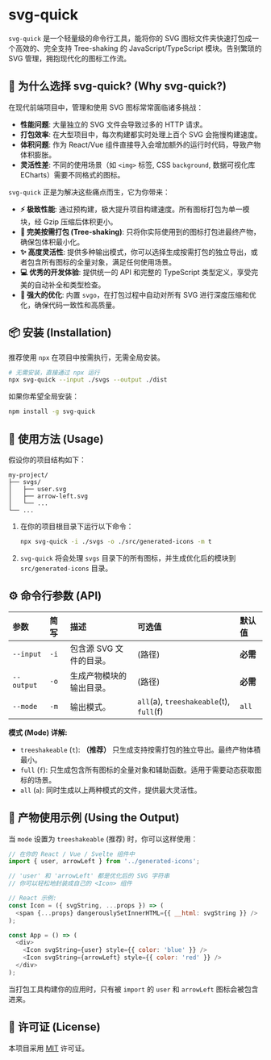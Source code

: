 # svg-quick

`svg-quick` 是一个轻量级的命令行工具，能将你的 SVG 图标文件夹快速打包成一个高效的、完全支持 Tree-shaking 的 JavaScript/TypeScript 模块。告别繁琐的 SVG 管理，拥抱现代化的图标工作流。

## 🤔 为什么选择 svg-quick? (Why svg-quick?)

在现代前端项目中，管理和使用 SVG 图标常常面临诸多挑战：

- **性能问题**: 大量独立的 SVG 文件会导致过多的 HTTP 请求。
- **打包效率**: 在大型项目中，每次构建都实时处理上百个 SVG 会拖慢构建速度。
- **体积问题**: 作为 React/Vue 组件直接导入会增加额外的运行时代码，导致产物体积膨胀。
- **灵活性差**: 不同的使用场景（如 `<img>` 标签, CSS `background`, 数据可视化库 ECharts）需要不同格式的图标。

`svg-quick` 正是为解决这些痛点而生，它为你带来：

- **⚡️ 极致性能**: 通过预构建，极大提升项目构建速度。所有图标打包为单一模块，经 Gzip 压缩后体积更小。
- **🌳 完美按需打包 (Tree-shaking)**: 只将你实际使用到的图标打包进最终产物，确保包体积最小化。
- **✨ 高度灵活性**: 提供多种输出模式，你可以选择生成按需打包的独立导出，或者包含所有图标的全量对象，满足任何使用场景。
- **💻 优秀的开发体验**: 提供统一的 API 和完整的 TypeScript 类型定义，享受完美的自动补全和类型检查。
- **🔧 强大的优化**: 内置 `svgo`，在打包过程中自动对所有 SVG 进行深度压缩和优化，确保代码一致性和高质量。

## 📦 安装 (Installation)

推荐使用 `npx` 在项目中按需执行，无需全局安装。

```bash
# 无需安装，直接通过 npx 运行
npx svg-quick --input ./svgs --output ./dist
```

如果你希望全局安装：

```bash
npm install -g svg-quick
```

## 🚀 使用方法 (Usage)

假设你的项目结构如下：

```
my-project/
├── svgs/
│   ├── user.svg
│   ├── arrow-left.svg
│   └── ...
└── ...
```

1.  在你的项目根目录下运行以下命令：

    ```bash
    npx svg-quick -i ./svgs -o ./src/generated-icons -m t
    ```

2.  `svg-quick` 将会处理 `svgs` 目录下的所有图标，并生成优化后的模块到 `src/generated-icons` 目录。

## ⚙️ 命令行参数 (API)

| 参数       | 简写 | 描述                     | 可选值                                  | 默认值   |
| :--------- | :--- | :----------------------- | :-------------------------------------- | :------- |
| `--input`  | `-i` | 包含源 SVG 文件的目录。  | (路径)                                  | **必需** |
| `--output` | `-o` | 生成产物模块的输出目录。 | (路径)                                  | **必需** |
| `--mode`   | `-m` | 输出模式。               | `all`(a), `treeshakeable`(t), `full`(f) | `all`    |

**模式 (Mode) 详解:**

- `treeshakeable` (`t`): **（推荐）** 只生成支持按需打包的独立导出。最终产物体積最小。
- `full` (`f`): 只生成包含所有图标的全量对象和辅助函数。适用于需要动态获取图标的场景。
- `all` (`a`): 同时生成以上两种模式的文件，提供最大灵活性。

## 📖 产物使用示例 (Using the Output)

当 `mode` 设置为 `treeshakeable` (推荐) 时，你可以这样使用：

```javascript
// 在你的 React / Vue / Svelte 组件中
import { user, arrowLeft } from '../generated-icons';

// 'user' 和 'arrowLeft' 都是优化后的 SVG 字符串
// 你可以轻松地封装成自己的 <Icon> 组件

// React 示例:
const Icon = ({ svgString, ...props }) => (
  <span {...props} dangerouslySetInnerHTML={{ __html: svgString }} />
);

const App = () => (
  <div>
    <Icon svgString={user} style={{ color: 'blue' }} />
    <Icon svgString={arrowLeft} style={{ color: 'red' }} />
  </div>
);
```

当打包工具构建你的应用时，只有被 `import` 的 `user` 和 `arrowLeft` 图标会被包含进来。

## 📄 许可证 (License)

本项目采用 [MIT](https://github.com/King-GD/svg-quick/blob/main/LICENSE) 许可证。
